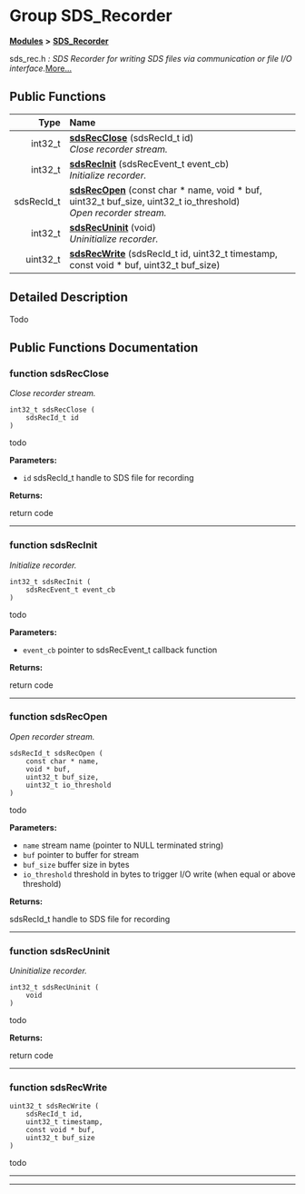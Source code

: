 

# Group SDS\_Recorder



[**Modules**](modules.md) **>** [**SDS\_Recorder**](group__SDS__Recorder.md)



sds\_rec.h _: SDS Recorder for writing SDS files via communication or file I/O interface._[More...](#detailed-description)






































## Public Functions

| Type | Name |
| ---: | :--- |
|  int32\_t | [**sdsRecClose**](#function-sdsrecclose) (sdsRecId\_t id) <br>_Close recorder stream._  |
|  int32\_t | [**sdsRecInit**](#function-sdsrecinit) (sdsRecEvent\_t event\_cb) <br>_Initialize recorder._  |
|  sdsRecId\_t | [**sdsRecOpen**](#function-sdsrecopen) (const char \* name, void \* buf, uint32\_t buf\_size, uint32\_t io\_threshold) <br>_Open recorder stream._  |
|  int32\_t | [**sdsRecUninit**](#function-sdsrecuninit) (void) <br>_Uninitialize recorder._  |
|  uint32\_t | [**sdsRecWrite**](#function-sdsrecwrite) (sdsRecId\_t id, uint32\_t timestamp, const void \* buf, uint32\_t buf\_size) <br> |




























## Detailed Description


Todo 


    
## Public Functions Documentation




### function sdsRecClose 

_Close recorder stream._ 
```
int32_t sdsRecClose (
    sdsRecId_t id
) 
```



todo




**Parameters:**


* `id` sdsRecId\_t handle to SDS file for recording 



**Returns:**

return code 





        

<hr>



### function sdsRecInit 

_Initialize recorder._ 
```
int32_t sdsRecInit (
    sdsRecEvent_t event_cb
) 
```



todo




**Parameters:**


* `event_cb` pointer to sdsRecEvent\_t callback function 



**Returns:**

return code 





        

<hr>



### function sdsRecOpen 

_Open recorder stream._ 
```
sdsRecId_t sdsRecOpen (
    const char * name,
    void * buf,
    uint32_t buf_size,
    uint32_t io_threshold
) 
```



todo




**Parameters:**


* `name` stream name (pointer to NULL terminated string) 
* `buf` pointer to buffer for stream 
* `buf_size` buffer size in bytes 
* `io_threshold` threshold in bytes to trigger I/O write (when equal or above threshold) 



**Returns:**

sdsRecId\_t handle to SDS file for recording 





        

<hr>



### function sdsRecUninit 

_Uninitialize recorder._ 
```
int32_t sdsRecUninit (
    void
) 
```



todo




**Returns:**

return code 





        

<hr>



### function sdsRecWrite 

```
uint32_t sdsRecWrite (
    sdsRecId_t id,
    uint32_t timestamp,
    const void * buf,
    uint32_t buf_size
) 
```



todo 


        

<hr>

------------------------------


